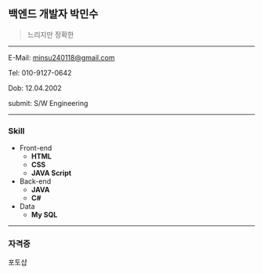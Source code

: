 ## 백엔드 개발자 박민수

> 느리지만 정확한
---

E-Mail: minsu240118@gmail.com

Tel: 010-9127-0642

Dob: 12.04.2002

submit: S/W Engineering

---
### Skill

* Front-end
  * **HTML**
  * **CSS**
  * **JAVA Script**
* Back-end
  * **JAVA**
  * **C#**
* Data
  * **My SQL**

 ---
 ### 자격증
 포토샵
 


<!--
**Minsu0118/Minsu0118** is a ✨ _special_ ✨ repository because its `README.md` (this file) appears on your GitHub profile.

Here are some ideas to get you started:

- 🔭 I’m currently working on ...
- 🌱 I’m currently learning ...
- 👯 I’m looking to collaborate on ...
- 🤔 I’m looking for help with ...
- 💬 Ask me about ...
- 📫 How to reach me: ...
- 😄 Pronouns: ...
- ⚡ Fun fact: ...
-->
